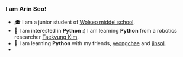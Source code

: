 ### I am Arin Seo!

- 🎓 I am a junior student of [Wolseo middel school](http://www.dgwolseo.es.kr/).
- 🤔 I am interested in __Python__ :) I am learning __Python__ from a robotics researcher [Taekyung Kim](https://github.com/ktk1501).
- 👯 I am learning __Python__ with my friends, [yeongchae](https://github.com/estelle0923) and  [jinsol](https://github.com/luna0902).
-
